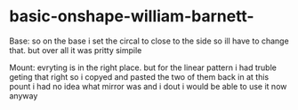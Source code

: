 # basic-onshape-william-barnett-

Base: so on the base i set the circal to close to the side so ill have to change that. but over all it was pritty simpile

Mount: evryting is in the right place. but for the linear pattern i had truble geting that right so i copyed and pasted the two of them back in at this pount i had no idea what mirror was and i dout i would be able to use it now anyway


